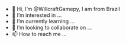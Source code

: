 - 👋 Hi, I’m @WillcraftGamepy, I am from Brazil 
- 👀 I’m interested in ...
- 🌱 I’m currently learning ...
- 💞️ I’m looking to collaborate on ...
- 📫 How to reach me ...

<!---
WillcraftGamepy/WillcraftGamepy is a ✨ special ✨ repository because its `README.md` (this file) appears on your GitHub profile.
You can click the Preview link to take a look at your changes.
--->
